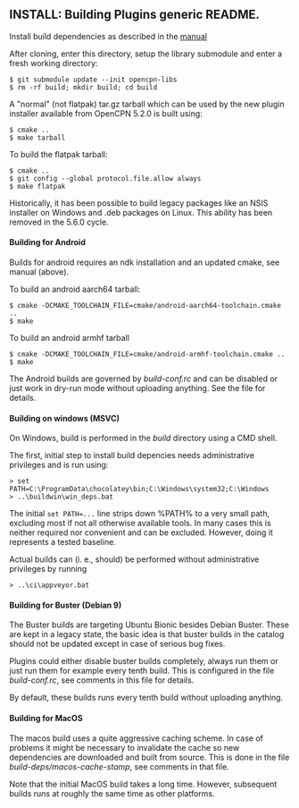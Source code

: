 ## INSTALL: Building Plugins generic README.

Install build dependencies as described in the
[manual](https://opencpn-manuals.github.io/main/AlternativeWorkflow/Local-Build.html)

After cloning, enter this directory, setup the library submodule and
enter a fresh working directory:

    $ git submodule update --init opencpn-libs
    $ rm -rf build; mkdir build; cd build

A "normal" (not flatpak) tar.gz tarball which can be used by the new plugin
installer available from OpenCPN 5.2.0 is built using:

    $ cmake ..
    $ make tarball

To build the flatpak tarball:

    $ cmake ..
    $ git config --global protocol.file.allow always
    $ make flatpak

Historically, it has been possible to build legacy packages like
an NSIS installer on Windows and .deb packages on Linux. This ability
has been removed in the 5.6.0 cycle.

#### Building for Android

Builds for android requires an ndk installation and an updated cmake,
see manual (above).

To build an android aarch64 tarball:

    $ cmake -DCMAKE_TOOLCHAIN_FILE=cmake/android-aarch64-toolchain.cmake ..
    $ make

To build an android armhf tarball

    $ cmake -DCMAKE_TOOLCHAIN_FILE=cmake/android-armhf-toolchain.cmake ..
    $ make

The Android builds are governed by _build-conf.rc_ and can be disabled or
just work in dry-run mode without uploading anything. See the file for
details.

#### Building on windows (MSVC)
On Windows, build is performed in the _build_ directory using a CMD shell.

The first, initial step to install build depencies needs administrative
privileges and is run using:

    > set PATH=C:\ProgramData\chocolatey\bin;C:\Windows\system32;C:\Windows
    > ..\buildwin\win_deps.bat

The initial `set PATH=...` line strips down %PATH% to a very small path,
excluding most if not all otherwise available tools. In many cases this is
neither required nor convenient and can be excluded. However, doing it
represents a tested baseline.

Actual builds can (i. e., should) be performed without administrative
privileges by running 

    > ..\ci\appveyor.bat

#### Building for Buster (Debian 9)

The Buster builds are targeting Ubuntu Bionic besides Debian Buster. These
are kept in a legacy state, the basic idea is that buster builds in the
catalog should not be updated except in case of serious bug fixes.

Plugins could either disable buster builds completely, always run them or
just run them for example every tenth build. This is configured in the file
_build-conf.rc_, see comments in this file for details.

By default, these builds runs every tenth build without uploading anything.

#### Building for MacOS

The macos build uses a quite aggressive caching scheme. In case of problems
it might be necessary to invalidate the cache so new dependencies are
downloaded and built from source. This is done in the file
_build-deps/macos-cache-stamp_, see comments in that file.

Note that the initial MacOS build takes a long time. However, subsequent
builds runs at roughly the same time as other platforms.
